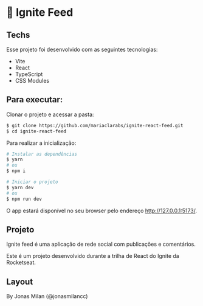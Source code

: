 # :newspaper:  Ignite Feed

## Techs

Esse projeto foi desenvolvido com as seguintes tecnologias:

- Vite
- React
- TypeScript
- CSS Modules

## Para executar:

Clonar o projeto e acessar a pasta:

```bash
$ git clone https://github.com/mariaclarabs/ignite-react-feed.git
$ cd ignite-react-feed
```

Para realizar a inicialização:
```bash
# Instalar as dependências
$ yarn
# ou
$ npm i

# Iniciar o projeto
$ yarn dev
# ou
$ npm run dev
```
O app estará disponível no seu browser pelo endereço http://127.0.0.1:5173/.

## Projeto

Ignite feed é uma aplicação de rede social com publicações e comentários.

Este é um projeto desenvolvido durante a trilha de React do Ignite da Rocketseat.

## Layout

By Jonas Milan (@jonasmilancc)
